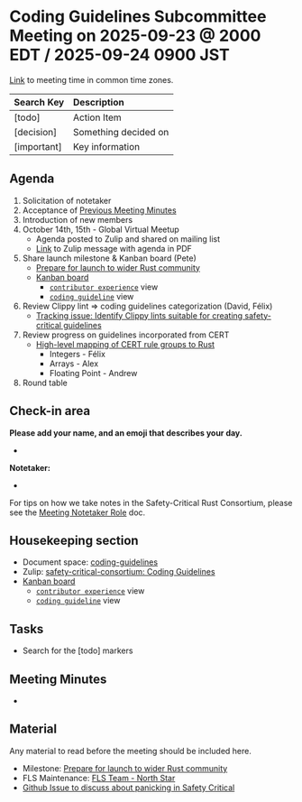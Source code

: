 # **Coding Guidelines Subcommittee Meeting on 2025-09-23 @ 2000 EDT / 2025-09-24 0900 JST**

[Link](https://www.worldtimebuddy.com/?qm=1&lid=5,100,2643743,12,1850147,2193733,1880252,8,6,2673730&h=5&date=2025-9-23&sln=20-21&hf=1) to meeting time in common time zones.

| Search Key | Description |
| :---- | :---- |
| \[todo\] | Action Item |
| \[decision\] | Something decided on |
| \[important\] | Key information |

## **Agenda**

1. Solicitation of notetaker
2. Acceptance of [Previous Meeting Minutes](https://github.com/rustfoundation/safety-critical-rust-consortium/blob/main/subcommittee/coding-guidelines/meetings/2025-09-17/minutes.md)
3. Introduction of new members
4. October 14th, 15th - Global Virtual Meetup
   * Agenda posted to Zulip and shared on mailing list
   * [Link](https://rust-lang.zulipchat.com/#narrow/channel/445688-safety-critical-consortium/topic/2025.20Late.20Year.20Global.20Virtual.20Meetup/near/540871684) to Zulip message with agenda in PDF
5. Share launch milestone & Kanban board (Pete)
   * [Prepare for launch to wider Rust community](https://github.com/rustfoundation/safety-critical-rust-coding-guidelines/milestone/1)
   * [Kanban board](https://github.com/orgs/rustfoundation/projects/1/views/3)
     * [`contributor experience`](https://github.com/orgs/rustfoundation/projects/1/views/4) view
     * [`coding guideline`](https://github.com/orgs/rustfoundation/projects/1/views/5) view
6. Review Clippy lint => coding guidelines categorization (David, Félix)
   * [Tracking issue: Identify Clippy lints suitable for creating safety-critical guidelines](https://github.com/rustfoundation/safety-critical-rust-coding-guidelines/issues/86)
7. Review progress on guidelines incorporated from CERT
   * [High-level mapping of CERT rule groups to Rust](https://github.com/rustfoundation/safety-critical-rust-coding-guidelines/issues/152)
     * Integers \- Félix
     * Arrays \- Alex
     * Floating Point \- Andrew
8. Round table

## **Check-in area**

**Please add your name, and an emoji that describes your day.**

* 

**Notetaker:**

* 

For tips on how we take notes in the Safety-Critical Rust Consortium, please see the [Meeting Notetaker Role](https://github.com/rustfoundation/safety-critical-rust-consortium/blob/main/docs/notetaker-role.md) doc.

## **Housekeeping section**

* Document space: [coding-guidelines](https://github.com/rustfoundation/safety-critical-rust-consortium/tree/main/subcommittee/coding-guidelines)
* Zulip: [safety-critical-consortium: Coding Guidelines](https://rust-lang.zulipchat.com/#narrow/channel/445688-safety-critical-consortium/topic/Coding.20Guidelines)
* [Kanban board](https://github.com/orgs/rustfoundation/projects/1/views/3)
  * [`contributor experience`](https://github.com/orgs/rustfoundation/projects/1/views/4) view
  * [`coding guideline`](https://github.com/orgs/rustfoundation/projects/1/views/5) view

## **Tasks**

* Search for the \[todo\] markers

## **Meeting Minutes**

* 

## **Material**

Any material to read before the meeting should be included here.

* Milestone: [Prepare for launch to wider Rust community](https://github.com/rustfoundation/safety-critical-rust-coding-guidelines/milestone/1)
* FLS Maintenance: [FLS Team \- North Star](https://hackmd.io/@plevasseur/HJb6qomOge/edit)
* [Github Issue to discuss about panicking in Safety Critical](https://github.com/rustfoundation/safety-critical-rust-coding-guidelines/issues/158)
